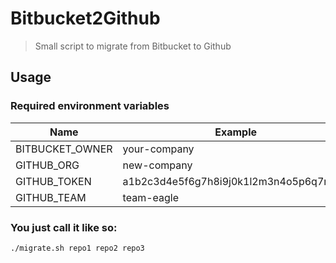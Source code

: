 # Bitbucket2Github

> Small script to migrate from Bitbucket to Github


## Usage

### Required environment variables
| Name            | Example                                 |
| --------------- | --------------------------------------- |
| BITBUCKET_OWNER | your-company                            |
| GITHUB_ORG      | new-company                             |
| GITHUB_TOKEN    | a1b2c3d4e5f6g7h8i9j0k1l2m3n4o5p6q7r8s9t |
| GITHUB_TEAM     | team-eagle                              |

### You just call it like so:
```bash
./migrate.sh repo1 repo2 repo3
```